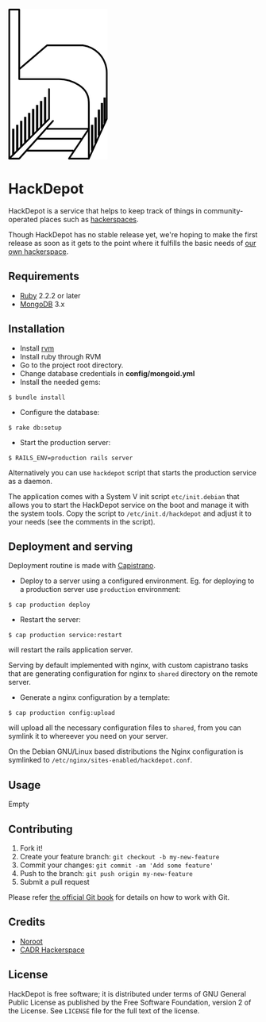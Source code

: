 ![HackDepot](https://github.com/cadrspace/hackdepot/blob/master/doc/logo.png)

# HackDepot

HackDepot is a service that helps to keep track of things in
community-operated places such as
[hackerspaces](http://hackerspaces.org/).

Though HackDepot has no stable release yet, we're hoping to make the
first release as soon as it gets to the point where it fulfills the
basic needs of [our own hackerspace](http://cadrspace.ru/).

## Requirements

- [Ruby](https://www.ruby-lang.org/) 2.2.2 or later
- [MongoDB](https://www.mongodb.com/) 3.x

## Installation

- Install [rvm](https://rvm.io)
- Install ruby through RVM
- Go to the project root directory.
- Change database credentials in **config/mongoid.yml**
- Install the needed gems:
```
$ bundle install
```
- Configure the database:
```
$ rake db:setup
```
- Start the production server:
```
$ RAILS_ENV=production rails server
```

Alternatively you can use `hackdepot` script that starts the
production service as a daemon.

The application comes with a System V init script `etc/init.debian`
that allows you to start the HackDepot service on the boot and manage
it with the system tools.  Copy the script to `/etc/init.d/hackdepot`
and adjust it to your needs (see the comments in the script).

## Deployment and serving

Deployment routine is made with [Capistrano](http://capistranorb.com).

- Deploy to a server using a configured environment.  Eg. for
deploying to a production server use `production` environment:

```
$ cap production deploy
```

- Restart the server:

```
$ cap production service:restart
```

will restart the rails application server.

Serving by default implemented with nginx, with custom capistrano
tasks that are generating configuration for nginx to `shared`
directory on the remote server.

- Generate a nginx configuration by a template:

```
$ cap production config:upload
```

will upload all the necessary configuration files to `shared`, from
you can symlink it to whereever you need on your server.

On the Debian GNU/Linux based distributions the Nginx configuration is
symlinked to `/etc/nginx/sites-enabled/hackdepot.conf`.

## Usage
Empty

## Contributing

1. Fork it!
2. Create your feature branch: `git checkout -b my-new-feature`
3. Commit your changes: `git commit -am 'Add some feature'`
4. Push to the branch: `git push origin my-new-feature`
5. Submit a pull request

Please refer [the official Git book](https://www.git-scm.com/book/)
for details on how to work with Git.

## Credits

- [Noroot](https://github.com/noroot)
- [CADR Hackerspace](https://github.com/cadrspace)

## License

HackDepot is free software; it is distributed under terms of GNU
General Public License as published by the Free Software Foundation,
version 2 of the License.  See `LICENSE` file for the full text of the
license.
